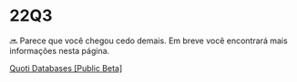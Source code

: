 # 22Q3




🔜 Parece que você chegou cedo demais. Em breve você encontrará mais informações nesta página.



[Quoti Databases [Public Beta]](22Q3%20fa3c709a8e394c45bb35022efe3fc7d6/Quoti%20Databases%20%5BPublic%20Beta%5D%2036231956a4104e7fb42ac90b8821ae60.md)